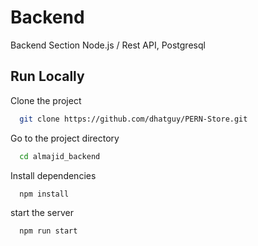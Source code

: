 # Backend

Backend Section Node.js / Rest API, Postgresql


## Run Locally

Clone the project

```bash
  git clone https://github.com/dhatguy/PERN-Store.git
```

Go to the project directory

```bash
  cd almajid_backend
```

Install dependencies

```bash
  npm install
```

start the server

```bash
  npm run start
```
